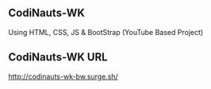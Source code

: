 ## CodiNauts-WK
Using   HTML, CSS, JS & BootStrap  (YouTube Based Project)

## CodiNauts-WK URL
http://codinauts-wk-bw.surge.sh/

